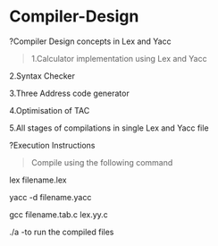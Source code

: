 # Compiler-Design
?Compiler Design concepts in Lex and Yacc



>1.Calculator implementation using Lex and Yacc
  

2.Syntax Checker 


3.Three Address code generator


4.Optimisation of TAC


5.All stages of compilations in single Lex and Yacc file


?Execution Instructions
>Compile using the following command

lex filename.lex


yacc -d filename.yacc

gcc filename.tab.c lex.yy.c

./a -to run the compiled files

